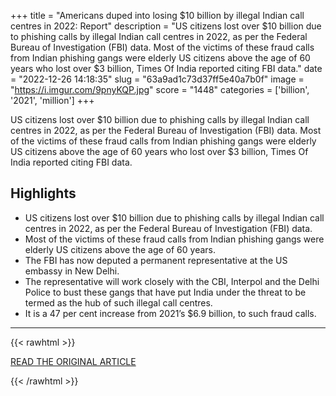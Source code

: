 +++
title = "Americans duped into losing $10 billion by illegal Indian call centres in 2022: Report"
description = "US citizens lost over $10 billion due to phishing calls by illegal Indian call centres in 2022, as per the Federal Bureau of Investigation (FBI) data. Most of the victims of these fraud calls from Indian phishing gangs were elderly US citizens above the age of 60 years who lost over $3 billion, Times Of India reported citing FBI data."
date = "2022-12-26 14:18:35"
slug = "63a9ad1c73d37ff5e40a7b0f"
image = "https://i.imgur.com/9pnyKQP.jpg"
score = "1448"
categories = ['billion', '2021', 'million']
+++

US citizens lost over $10 billion due to phishing calls by illegal Indian call centres in 2022, as per the Federal Bureau of Investigation (FBI) data. Most of the victims of these fraud calls from Indian phishing gangs were elderly US citizens above the age of 60 years who lost over $3 billion, Times Of India reported citing FBI data.

## Highlights

- US citizens lost over $10 billion due to phishing calls by illegal Indian call centres in 2022, as per the Federal Bureau of Investigation (FBI) data.
- Most of the victims of these fraud calls from Indian phishing gangs were elderly US citizens above the age of 60 years.
- The FBI has now deputed a permanent representative at the US embassy in New Delhi.
- The representative will work closely with the CBI, Interpol and the Delhi Police to bust these gangs that have put India under the threat to be termed as the hub of such illegal call centres.
- It is a 47 per cent increase from 2021’s $6.9 billion, to such fraud calls.

---

{{< rawhtml >}}
  <p class="article-category">
    <a target="_blank" href="https://www.deccanherald.com/national/americans-duped-into-losing-10-billion-by-illegal-indian-call-centres-in-2022-report-1175156.html">READ THE ORIGINAL ARTICLE</a>
  </p>
{{< /rawhtml >}}
